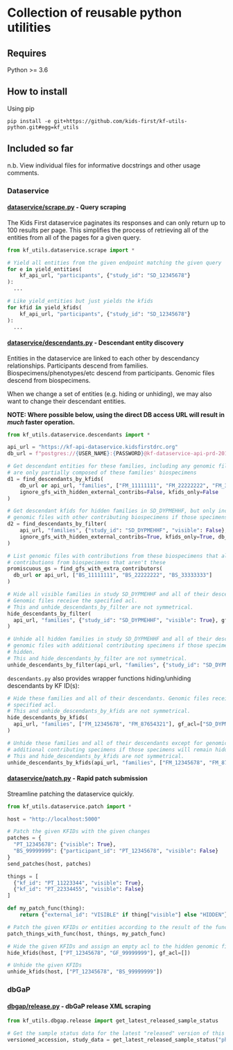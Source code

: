 # Collection of reusable python utilities

## Requires

Python >= 3.6

## How to install

Using pip

`pip install -e git+https://github.com/kids-first/kf-utils-python.git#egg=kf_utils`

## Included so far

n.b. View individual files for informative docstrings and other usage comments.

### Dataservice

#### [dataservice/scrape.py](kf_utils/dataservice/scrape.py) - Query scraping

The Kids First dataservice paginates its responses and can only return up
to 100 results per page. This simplifies the process of retrieving all
of the entities from all of the pages for a given query.

```Python
from kf_utils.dataservice.scrape import *

# Yield all entities from the given endpoint matching the given query
for e in yield_entities(
    kf_api_url, "participants", {"study_id": "SD_12345678"}
):
  ...

# Like yield_entities but just yields the kfids
for kfid in yield_kfids(
    kf_api_url, "participants", {"study_id": "SD_12345678"}
):
  ...
```

#### [dataservice/descendants.py](kf_utils/dataservice/descendants.py) - Descendant entity discovery

Entities in the dataservice are linked to each other by descendancy
relationships. Participants descend from families. Biospecimens/phenotypes/etc
descend from participants. Genomic files descend from biospecimens.

When we change a set of entities (e.g. hiding or unhiding), we may also want to
change their descendant entities.

**NOTE: Where possible below, using the direct DB access URL will result in _much_ faster operation.**

```Python
from kf_utils.dataservice.descendants import *

api_url = "https://kf-api-dataservice.kidsfirstdrc.org"
db_url = f"postgres://{USER_NAME}:{PASSWORD}@kf-dataservice-api-prd-2019-9-11.c3siovbugjym.us-east-1.rds.amazonaws.com:5432/kfpostgresprd"

# Get descendant entities for these families, including any genomic files that
# are only partially composed of these families' biospecimens
d1 = find_descendants_by_kfids(
    db_url or api_url, "families", ["FM_11111111", "FM_22222222", "FM_33333333"],
    ignore_gfs_with_hidden_external_contribs=False, kfids_only=False
)
```

```Python
# Get descendant kfids for hidden families in SD_DYPMEHHF, but only include
# genomic files with other contributing biospecimens if those specimens are visible
d2 = find_descendants_by_filter(
    api_url, "families", {"study_id": "SD_DYPMEHHF", "visible": False},
    ignore_gfs_with_hidden_external_contribs=True, kfids_only=True, db_url=db_url
)
```

```Python
# List genomic files with contributions from these biospecimens that also have
# contributions from biospecimens that aren't these
promiscuous_gs = find_gfs_with_extra_contributors(
  db_url or api_url, ["BS_11111111", "BS_22222222", "BS_33333333"]
)
```

```Python
# Hide all visible families in study SD_DYPMEHHF and all of their descendants.
# Genomic files receive the specified acl.
# This and unhide_descendants_by_filter are not symmetrical.
hide_descendants_by_filter(
  api_url, "families", {"study_id": "SD_DYPMEHHF", "visible": True}, gf_acl=["SD_DYPMEHHF", "phs001436.c999"], db_url=db_url
)
```

```Python
# Unhide all hidden families in study SD_DYPMEHHF and all of their descendants except for
# genomic files with additional contributing specimens if those specimens will remain
# hidden.
# This and hide_descendants_by_filter are not symmetrical.
unhide_descendants_by_filter(api_url, "families", {"study_id": "SD_DYPMEHHF", "visible": False}, db_url=db_url)
```

`descendants.py` also provides wrapper functions hiding/unhiding descendants by KF ID(s):

```Python
# Hide these families and all of their descendants. Genomic files receive the
# specified acl.
# This and unhide_descendants_by_kfids are not symmetrical.
hide_descendants_by_kfids(
  api_url, "families", ["FM_12345678", "FM_87654321"], gf_acl=["SD_DYPMEHHF", "phs001436.c999"], db_url=db_url
)
```

```Python
# Unhide these families and all of their descendants except for genomic files with
# additional contributing specimens if those specimens will remain hidden.
# This and hide_descendants_by_kfids are not symmetrical.
unhide_descendants_by_kfids(api_url, "families", ["FM_12345678", "FM_87654321"], db_url=db_url)
```

#### [dataservice/patch.py](kf_utils/dataservice/patch.py) - Rapid patch submission

Streamline patching the dataservice quickly.

```Python
from kf_utils.dataservice.patch import *

host = "http://localhost:5000"

# Patch the given KFIDs with the given changes
patches = {
  "PT_12345678": {"visible": True},
  "BS_99999999": {"participant_id": "PT_12345678", "visible": False}
}
send_patches(host, patches)
```

```Python
things = [
  {"kf_id": "PT_11223344", "visible": True},
  {"kf_id": "PT_22334455", "visible": False}
]

def my_patch_func(thing):
    return {"external_id": "VISIBLE" if thing["visible"] else "HIDDEN"}

# Patch the given KFIDs or entities according to the result of the function
patch_things_with_func(host, things, my_patch_func)
```

```Python
# Hide the given KFIDs and assign an empty acl to the hidden genomic file
hide_kfids(host, ["PT_12345678", "GF_99999999"], gf_acl=[])
```

```Python
# Unhide the given KFIDs
unhide_kfids(host, ["PT_12345678", "BS_99999999"])
```

### dbGaP

#### [dbgap/release.py](kf_utils/dbgap/release.py) - dbGaP release XML scraping

```Python
from kf_utils.dbgap.release import get_latest_released_sample_status

# Get the sample status data for the latest "released" version of this study
versioned_accession, study_data = get_latest_released_sample_status("phs001138")
```
